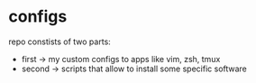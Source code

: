 # configs

repo constists of two parts:
* first -> my custom configs to apps like vim, zsh, tmux
* second -> scripts that allow to install some specific software
